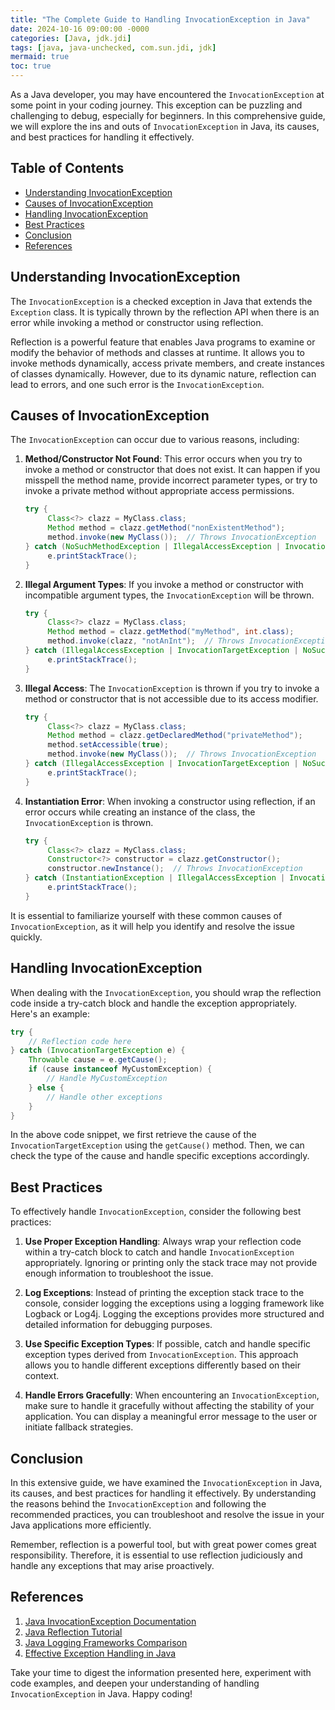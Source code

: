 ```yaml
---
title: "The Complete Guide to Handling InvocationException in Java"
date: 2024-10-16 09:00:00 -0000
categories: [Java, jdk.jdi]
tags: [java, java-unchecked, com.sun.jdi, jdk]
mermaid: true
toc: true
---
```



As a Java developer, you may have encountered the `InvocationException` at some point in your coding journey. This exception can be puzzling and challenging to debug, especially for beginners. In this comprehensive guide, we will explore the ins and outs of `InvocationException` in Java, its causes, and best practices for handling it effectively.

## Table of Contents
- [Understanding InvocationException](#understanding-invocationexception)
- [Causes of InvocationException](#causes-of-invocationexception)
- [Handling InvocationException](#handling-invocationexception)
- [Best Practices](#best-practices)
- [Conclusion](#conclusion)
- [References](#references)

## Understanding InvocationException

The `InvocationException` is a checked exception in Java that extends the `Exception` class. It is typically thrown by the reflection API when there is an error while invoking a method or constructor using reflection.

Reflection is a powerful feature that enables Java programs to examine or modify the behavior of methods and classes at runtime. It allows you to invoke methods dynamically, access private members, and create instances of classes dynamically. However, due to its dynamic nature, reflection can lead to errors, and one such error is the `InvocationException`.

## Causes of InvocationException

The `InvocationException` can occur due to various reasons, including:

1. **Method/Constructor Not Found**: This error occurs when you try to invoke a method or constructor that does not exist. It can happen if you misspell the method name, provide incorrect parameter types, or try to invoke a private method without appropriate access permissions.

   ```java
   try {
        Class<?> clazz = MyClass.class;
        Method method = clazz.getMethod("nonExistentMethod");
        method.invoke(new MyClass());  // Throws InvocationException
   } catch (NoSuchMethodException | IllegalAccessException | InvocationTargetException e) {
        e.printStackTrace();
   }
   ```

2. **Illegal Argument Types**: If you invoke a method or constructor with incompatible argument types, the `InvocationException` will be thrown.

   ```java
   try {
        Class<?> clazz = MyClass.class;
        Method method = clazz.getMethod("myMethod", int.class);
        method.invoke(clazz, "notAnInt");  // Throws InvocationException
   } catch (IllegalAccessException | InvocationTargetException | NoSuchMethodException e) {
        e.printStackTrace();
   }
   ```

3. **Illegal Access**: The `InvocationException` is thrown if you try to invoke a method or constructor that is not accessible due to its access modifier.

   ```java
   try {
        Class<?> clazz = MyClass.class;
        Method method = clazz.getDeclaredMethod("privateMethod");
        method.setAccessible(true);
        method.invoke(new MyClass());  // Throws InvocationException
   } catch (IllegalAccessException | InvocationTargetException | NoSuchMethodException e) {
        e.printStackTrace();
   }
   ```
   
4. **Instantiation Error**: When invoking a constructor using reflection, if an error occurs while creating an instance of the class, the `InvocationException` is thrown.

   ```java
   try {
        Class<?> clazz = MyClass.class;
        Constructor<?> constructor = clazz.getConstructor();
        constructor.newInstance();  // Throws InvocationException
   } catch (InstantiationException | IllegalAccessException | InvocationTargetException | NoSuchMethodException e) {
        e.printStackTrace();
   }
   ```

It is essential to familiarize yourself with these common causes of `InvocationException`, as it will help you identify and resolve the issue quickly.

## Handling InvocationException

When dealing with the `InvocationException`, you should wrap the reflection code inside a try-catch block and handle the exception appropriately. Here's an example:

```java
try {
    // Reflection code here
} catch (InvocationTargetException e) {
    Throwable cause = e.getCause();
    if (cause instanceof MyCustomException) {
        // Handle MyCustomException
    } else {
        // Handle other exceptions
    }
}
```

In the above code snippet, we first retrieve the cause of the `InvocationTargetException` using the `getCause()` method. Then, we can check the type of the cause and handle specific exceptions accordingly.

## Best Practices

To effectively handle `InvocationException`, consider the following best practices:

1. **Use Proper Exception Handling**: Always wrap your reflection code within a try-catch block to catch and handle `InvocationException` appropriately. Ignoring or printing only the stack trace may not provide enough information to troubleshoot the issue.

2. **Log Exceptions**: Instead of printing the exception stack trace to the console, consider logging the exceptions using a logging framework like Logback or Log4j. Logging the exceptions provides more structured and detailed information for debugging purposes.

3. **Use Specific Exception Types**: If possible, catch and handle specific exception types derived from `InvocationException`. This approach allows you to handle different exceptions differently based on their context.

4. **Handle Errors Gracefully**: When encountering an `InvocationException`, make sure to handle it gracefully without affecting the stability of your application. You can display a meaningful error message to the user or initiate fallback strategies.

## Conclusion

In this extensive guide, we have examined the `InvocationException` in Java, its causes, and best practices for handling it effectively. By understanding the reasons behind the `InvocationException` and following the recommended practices, you can troubleshoot and resolve the issue in your Java applications more efficiently.

Remember, reflection is a powerful tool, but with great power comes great responsibility. Therefore, it is essential to use reflection judiciously and handle any exceptions that may arise proactively.

## References

1. [Java InvocationException Documentation](https://docs.oracle.com/en/java/javase/11/docs/api/java.base/java/lang/reflect/InvocationTargetException.html)
2. [Java Reflection Tutorial](https://www.baeldung.com/java-reflection)
3. [Java Logging Frameworks Comparison](https://dzone.com/articles/top-10-logging-best-practices-for-java-programmer)
4. [Effective Exception Handling in Java](https://www.javaworld.com/article/2076264/core-java/effective-exception-handling-in-java-part-1.html)

Take your time to digest the information presented here, experiment with code examples, and deepen your understanding of handling `InvocationException` in Java. Happy coding!